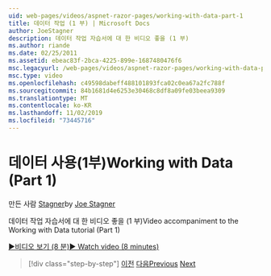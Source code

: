 ```yaml
---
uid: web-pages/videos/aspnet-razor-pages/working-with-data-part-1
title: 데이터 작업 (1 부) | Microsoft Docs
author: JoeStagner
description: 데이터 작업 자습서에 대 한 비디오 좋을 (1 부)
ms.author: riande
ms.date: 02/25/2011
ms.assetid: ebeac83f-2bca-4225-899e-1687480476f6
msc.legacyurl: /web-pages/videos/aspnet-razor-pages/working-with-data-part-1
msc.type: video
ms.openlocfilehash: c49598dabeff488101893fca02c0ea67a2fc788f
ms.sourcegitcommit: 84b1681d4e6253e30468c8df8a09fe03beea9309
ms.translationtype: MT
ms.contentlocale: ko-KR
ms.lasthandoff: 11/02/2019
ms.locfileid: "73445716"
---
```

# <a name="working-with-data-part-1"></a><span data-ttu-id="6a03a-103">데이터 사용(1부)</span><span class="sxs-lookup"><span data-stu-id="6a03a-103">Working with Data (Part 1)</span></span>

<span data-ttu-id="6a03a-104">만든 사람 [Stagner](https://github.com/JoeStagner)</span><span class="sxs-lookup"><span data-stu-id="6a03a-104">by [Joe Stagner](https://github.com/JoeStagner)</span></span>

<span data-ttu-id="6a03a-105">데이터 작업 자습서에 대 한 비디오 좋을 (1 부)</span><span class="sxs-lookup"><span data-stu-id="6a03a-105">Video accompaniment to the Working with Data tutorial (Part 1)</span></span>

<span data-ttu-id="6a03a-106">[&#9654;비디오 보기 (8 분)](https://channel9.msdn.com/Blogs/ASP-NET-Site-Videos/working-with-data-(part-1))</span><span class="sxs-lookup"><span data-stu-id="6a03a-106">[&#9654; Watch video (8 minutes)](https://channel9.msdn.com/Blogs/ASP-NET-Site-Videos/working-with-data-(part-1))</span></span>

> [!div class="step-by-step"]
> <span data-ttu-id="6a03a-107">[이전](working-with-forms-part-2.md)
> [다음](working-with-data-part-2.md)</span><span class="sxs-lookup"><span data-stu-id="6a03a-107">[Previous](working-with-forms-part-2.md)
[Next](working-with-data-part-2.md)</span></span>
